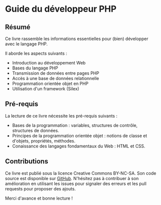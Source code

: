 # Guide du développeur PHP

## Résumé

Ce livre rassemble les informations essentielles pour (bien) développer avec le langage PHP.

Il aborde les aspects suivants :
- Introduction au développement Web
- Bases du langage PHP
- Transmission de données entre pages PHP
- Accès à une base de données relationnelle
- Programmation orientée objet en PHP
- Utilisation d'un framework (Silex)

## Pré-requis

La lecture de ce livre nécessite les pré-requis suivants :

- Bases de la programmation : variables, structures de contrôle, structures de données.
- Principes de la programmation orientée objet : notions de classe et d'objets, propriétés, méthodes.
- Conaissance des langages fondamentaux du Web : HTML et CSS.

## Contributions

Ce livre est publié sous la licence Creative Commons BY-NC-SA. Son code source est disponible sur [GitHub](https://github.com/bpesquet/guide-developpeur-php). N'hésitez pas à contribuer à son amélioration en utilisant les issues pour signaler des erreurs et les pull requests pour proposer des ajouts.

Merci d'avance et bonne lecture !
